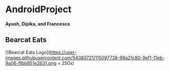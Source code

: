 # AndroidProject
#### Ayush, Dipika, and Francesca

## Bearcat Eats
![Bearcat Eats Logo](https://user-images.githubusercontent.com/54380721/115097738-98a21c80-9ef1-11eb-9a06-ffbb851e2631.png = 250x)
